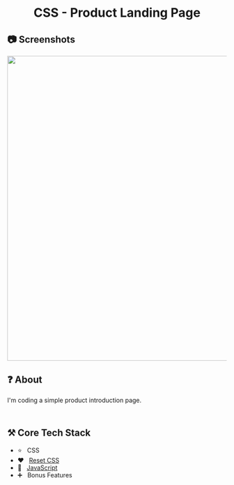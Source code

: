 <h1 align="center">
   CSS - Product Landing Page
</h1>

<h2>
📷 Screenshots
</h2>

<p align="center">
  <img src="https://github.com/ozkannbuyuk/css-product-landing-page/assets/111967202/8cff677a-d534-45a5-b13d-e6733bc1a042" width="700" />
</p>

<h2>
❓ About
</h2>

I'm coding a simple product introduction page.

<h2>
<br />
⚒️ Core Tech Stack
</h2>

- ⭐️ &nbsp; CSS
- ❤ &nbsp; [Reset CSS](https://meyerweb.com/eric/tools/css/reset/)
- 🧡 &nbsp; [JavaScript](https://www.javascript.com/)
- ➕ &nbsp; Bonus Features
